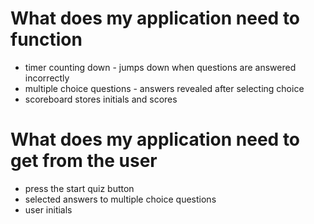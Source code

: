 # What does my application need to function

- timer counting down - jumps down when questions are answered incorrectly
- multiple choice questions - answers revealed after selecting choice
- scoreboard stores initials and scores


# What does my application need to get from the user

- press the start quiz button
- selected answers to multiple choice questions
- user initials

